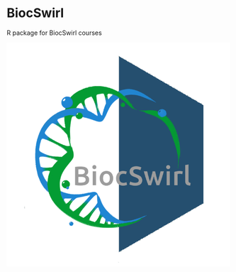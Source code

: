 # BiocSwirl
R package for BiocSwirl courses

![hex logo](https://github.com/biocswirl-dev-team/Templates/blob/master/graphics_templates/BiocSwirl_bluegree_Hex.png?raw=true)
